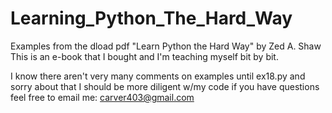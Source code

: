 # Learning_Python_The_Hard_Way
Examples from the dload pdf "Learn Python the Hard Way" by Zed A. Shaw
This is an e-book that I bought and I'm teaching myself bit by bit. 


I know there aren't very many comments on examples until ex18.py and sorry about that I should be more diligent w/my code
if you have questions feel free to email me: carver403@gmail.com
